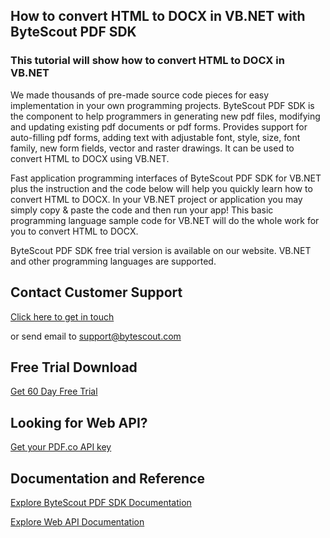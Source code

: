 ## How to convert HTML to DOCX in VB.NET with ByteScout PDF SDK

### This tutorial will show how to convert HTML to DOCX in VB.NET

We made thousands of pre-made source code pieces for easy implementation in your own programming projects. ByteScout PDF SDK is the component to help programmers in generating new pdf files, modifying and updating existing pdf documents or pdf forms. Provides support for auto-filling pdf forms, adding text with adjustable font, style, size, font family, new form fields, vector and raster drawings. It can be used to convert HTML to DOCX using VB.NET.

Fast application programming interfaces of ByteScout PDF SDK for VB.NET plus the instruction and the code below will help you quickly learn how to convert HTML to DOCX. In your VB.NET project or application you may simply copy & paste the code and then run your app! This basic programming language sample code for VB.NET will do the whole work for you to convert HTML to DOCX.

ByteScout PDF SDK free trial version is available on our website. VB.NET and other programming languages are supported.

## Contact Customer Support

[Click here to get in touch](https://bytescout.zendesk.com/hc/en-us/requests/new?subject=ByteScout%20PDF%20SDK%20Question)

or send email to [support@bytescout.com](mailto:support@bytescout.com?subject=ByteScout%20PDF%20SDK%20Question) 

## Free Trial Download

[Get 60 Day Free Trial](https://bytescout.com/download/web-installer?utm_source=github-readme)

## Looking for Web API? 

[Get your PDF.co API key](https://pdf.co/documentation/api?utm_source=github-readme)

## Documentation and Reference

[Explore ByteScout PDF SDK Documentation](https://bytescout.com/documentation/index.html?utm_source=github-readme)

[Explore Web API Documentation](https://pdf.co/documentation/api?utm_source=github-readme)